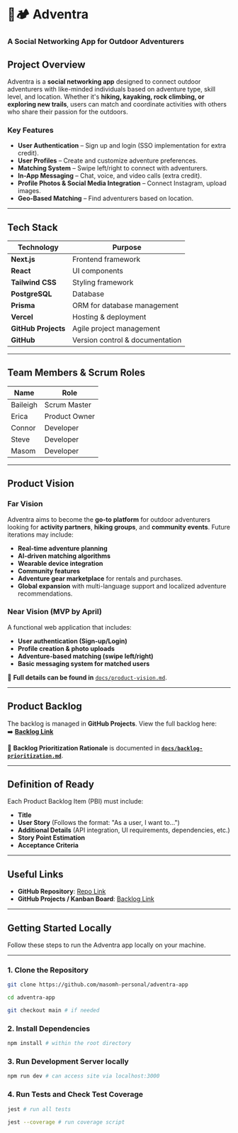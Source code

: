 # 🌲🏕️ Adventra

### **A Social Networking App for Outdoor Adventurers**

## **Project Overview**

Adventra is a **social networking app** designed to connect outdoor adventurers with like-minded individuals based on adventure type, skill level, and location. Whether it's **hiking, kayaking, rock climbing, or exploring new trails**, users can match and coordinate activities with others who share their passion for the outdoors.

### **Key Features**

- **User Authentication** – Sign up and login (SSO implementation for extra credit).
- **User Profiles** – Create and customize adventure preferences.
- **Matching System** – Swipe left/right to connect with adventurers.
- **In-App Messaging** – Chat, voice, and video calls (extra credit).
- **Profile Photos & Social Media Integration** – Connect Instagram, upload images.
- **Geo-Based Matching** – Find adventurers based on location.

---

## **Tech Stack**

| **Technology**      | **Purpose**                     |
| ------------------- | ------------------------------- |
| **Next.js**         | Frontend framework              |
| **React**           | UI components                   |
| **Tailwind CSS**    | Styling framework               |
| **PostgreSQL**      | Database                        |
| **Prisma**          | ORM for database management     |
| **Vercel**          | Hosting & deployment            |
| **GitHub Projects** | Agile project management        |
| **GitHub**          | Version control & documentation |

---

## **Team Members & Scrum Roles**

| **Name** | **Role**      |
| -------- | ------------- |
| Baileigh | Scrum Master  |
| Erica    | Product Owner |
| Connor   | Developer     |
| Steve    | Developer     |
| Masom    | Developer     |

---

## **Product Vision**

### **Far Vision**

Adventra aims to become the **go-to platform** for outdoor adventurers looking for **activity partners**, **hiking groups**, and **community events**. Future iterations may include:

- **Real-time adventure planning**
- **AI-driven matching algorithms**
- **Wearable device integration**
- **Community features**
- **Adventure gear marketplace** for rentals and purchases.
- **Global expansion** with multi-language support and localized adventure recommendations.

### **Near Vision (MVP by April)**

A functional web application that includes:

- **User authentication (Sign-up/Login)**
- **Profile creation & photo uploads**
- **Adventure-based matching (swipe left/right)**
- **Basic messaging system for matched users**

📄 **Full details can be found in** [`docs/product-vision.md`](_docs/product-vision.md).

---

## **Product Backlog**

The backlog is managed in **GitHub Projects**. View the full backlog here:  
➡️ **[Backlog Link](https://github.com/users/masomh-personal/projects/2)**

🔹 **Backlog Prioritization Rationale** is documented in **[`docs/backlog-prioritization.md`](_docs/backlog-prioritization.md)**.

---

## **Definition of Ready**

Each Product Backlog Item (PBI) must include:

- **Title**
- **User Story** (Follows the format: "As a user, I want to…")
- **Additional Details** (API integration, UI requirements, dependencies, etc.)
- **Story Point Estimation**
- **Acceptance Criteria** 
---

## **Useful Links**

- **GitHub Repository**: [Repo Link](https://github.com/masomh-personal/adventra-app)
- **GitHub Projects / Kanban Board**: [Backlog Link](https://github.com/users/masomh-personal/projects/2)

---

## Getting Started Locally

Follow these steps to run the Adventra app locally on your machine.

---

### 1. Clone the Repository
```bash
git clone https://github.com/masomh-personal/adventra-app

cd adventra-app

git checkout main # if needed
```

### 2. Install Dependencies
```bash
npm install # within the root directory
```

### 3. Run Development Server locally
```bash
npm run dev # can access site via localhost:3000
```

### 4. Run Tests and Check Test Coverage
```bash
jest # run all tests

jest --coverage # run coverage script
```